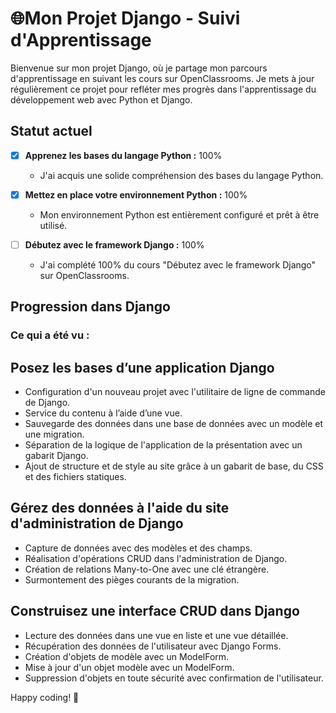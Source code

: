 # 🌐Mon Projet Django - Suivi d'Apprentissage

Bienvenue sur mon projet Django, où je partage mon parcours d'apprentissage en suivant les cours sur OpenClassrooms. Je mets à jour régulièrement ce projet pour refléter mes progrès dans l'apprentissage du développement web avec Python et Django.

## Statut actuel

- [x] **Apprenez les bases du langage Python :** 100%
  - J'ai acquis une solide compréhension des bases du langage Python.

- [x] **Mettez en place votre environnement Python :** 100%
  - Mon environnement Python est entièrement configuré et prêt à être utilisé.

- [ ] **Débutez avec le framework Django :** 100%
  - J'ai complété 100% du cours "Débutez avec le framework Django" sur OpenClassrooms.

## Progression dans Django

### Ce qui a été vu :


## Posez les bases d’une application Django

- Configuration d'un nouveau projet avec l'utilitaire de ligne de commande de Django.
- Service du contenu à l’aide d’une vue.
- Sauvegarde des données dans une base de données avec un modèle et une migration.
- Séparation de la logique de l'application de la présentation avec un gabarit Django.
- Ajout de structure et de style au site grâce à un gabarit de base, du CSS et des fichiers statiques.

## Gérez des données à l'aide du site d'administration de Django

- Capture de données avec des modèles et des champs.
- Réalisation d'opérations CRUD dans l'administration de Django.
- Création de relations Many-to-One avec une clé étrangère.
- Surmontement des pièges courants de la migration.

## Construisez une interface CRUD dans Django

- Lecture des données dans une vue en liste et une vue détaillée.
- Récupération des données de l'utilisateur avec Django Forms.
- Création d'objets de modèle avec un ModelForm.
- Mise à jour d'un objet modèle avec un ModelForm.
- Suppression d'objets en toute sécurité avec confirmation de l'utilisateur.


Happy coding! 🚀
